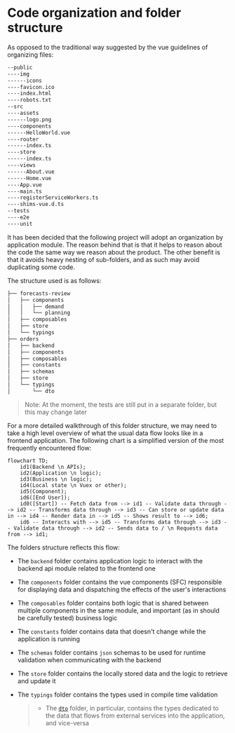 # Code organization and folder structure

As opposed to the traditional way suggested by the vue guidelines of organizing files:

```bash
--public
----img
------icons
----favicon.ico
----index.html
----robots.txt
--src
----assets
------logo.png
----components
------HelloWorld.vue
----router
------index.ts
----store
------index.ts
----views
------About.vue
------Home.vue
----App.vue
----main.ts
----registerServiceWorkers.ts
----shims-vue.d.ts
--tests
----e2e
----unit
```

It has been decided that the following project will adopt an organization by application module.
The reason behind that is that it helps to reason about the code the same way we reason about the product.
The other benefit is that it avoids heavy nesting of sub-folders, and as such may avoid duplicating some code.

The structure used is as follows:

```bash
├── forecasts-review
│   ├── components
│   │   ├── demand
│   │   └── planning
│   ├── composables
│   ├── store
│   └── typings
├── orders
│   ├── backend
│   ├── components
│   ├── composables
│   ├── constants
│   ├── schemas
│   ├── store
│   └── typings
│       └── dto
```

> Note: At the moment, the tests are still put in a separate folder, but this may change later

For a more detailed walkthrough of this folder structure, we may need to take a high level overview of what the usual data flow looks like in a frontend application. The following chart is a simplified version of the most frequently encountered flow:

```mermaid
flowchart TD;
    id1(Backend \n APIs);
    id2(Application \n logic);
    id3(Business \n logic);
    id4(Local state \n Vuex or other);
    id5(Component);
    id6([End User]);
    id0([Start]) -- Fetch data from --> id1 -- Validate data through --> id2 -- Transforms data through --> id3 -- Can store or update data in --> id4 -- Render data in --> id5 -- Shows result to --> id6;
    id6 -- Interacts with --> id5 -- Transforms data through --> id3 -- Validate data through --> id2 -- Sends data to / \n Requests data from --> id1;
```

The folders structure reflects this flow:

- The `backend` folder contains application logic to interact with the backend api module related to the frontend one
- The `components` folder contains the vue components (SFC) responsible for displaying data and dispatching the effects of the user's interactions
- The `composables` folder contains both logic that is shared between multiple components in the same module, and important (as in should be carefully tested) business logic
- The `constants` folder contains data that doesn't change while the application is running
- The `schemas` folder contains `json` schemas to be used for runtime validation when communicating with the backend
- The `store` folder contains the locally stored data and the logic to retrieve and update it
- The `typings` folder contains the types used in compile time validation

  > - The [`dto`](https://en.wikipedia.org/wiki/Data_transfer_object) folder, in particular, contains the types dedicated to the data that flows from external services into the application, and vice-versa
